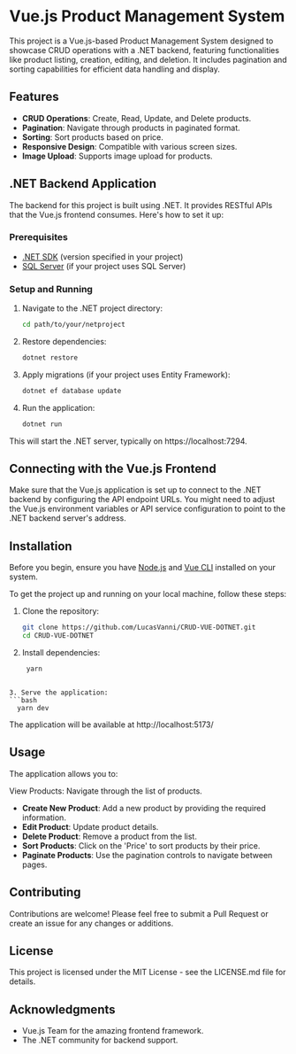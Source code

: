 # Vue.js Product Management System

This project is a Vue.js-based Product Management System designed to showcase CRUD operations with a .NET backend, featuring functionalities like product listing, creation, editing, and deletion. It includes pagination and sorting capabilities for efficient data handling and display.

## Features

- **CRUD Operations**: Create, Read, Update, and Delete products.
- **Pagination**: Navigate through products in paginated format.
- **Sorting**: Sort products based on price.
- **Responsive Design**: Compatible with various screen sizes.
- **Image Upload**: Supports image upload for products.

## .NET Backend Application

The backend for this project is built using .NET. It provides RESTful APIs that the Vue.js frontend consumes. Here's how to set it up:

### Prerequisites

- [.NET SDK](https://dotnet.microsoft.com/download) (version specified in your project)
- [SQL Server](https://www.microsoft.com/en-us/sql-server/sql-server-downloads) (if your project uses SQL Server)

### Setup and Running

1. Navigate to the .NET project directory:
   ```bash
   cd path/to/your/netproject
   ```

2. Restore dependencies:
   ```bash
   dotnet restore
   ```
   
4. Apply migrations (if your project uses Entity Framework):
   ```bash
   dotnet ef database update
   ```
   
6. Run the application:
   ```bash
   dotnet run
   ```

This will start the .NET server, typically on https://localhost:7294.

## Connecting with the Vue.js Frontend
Make sure that the Vue.js application is set up to connect to the .NET backend by configuring the API endpoint URLs. You might need to adjust the Vue.js environment variables or API service configuration to point to the .NET backend server's address.

## Installation

Before you begin, ensure you have [Node.js](https://nodejs.org/) and [Vue CLI](https://cli.vuejs.org/) installed on your system.

To get the project up and running on your local machine, follow these steps:

1. Clone the repository:

   ```bash
   git clone https://github.com/LucasVanni/CRUD-VUE-DOTNET.git
   cd CRUD-VUE-DOTNET
   ```

2. Install dependencies:

   ```bash
    yarn
  ```

3. Serve the application:
  ```bash
    yarn dev
  ```

The application will be available at http://localhost:5173/

## Usage
The application allows you to:

View Products: Navigate through the list of products.
- **Create New Product**: Add a new product by providing the required information.
- **Edit Product**: Update product details.
- **Delete Product**: Remove a product from the list.
- **Sort Products**: Click on the 'Price' to sort products by their price.
- **Paginate Products**: Use the pagination controls to navigate between pages.

## Contributing
Contributions are welcome! Please feel free to submit a Pull Request or create an issue for any changes or additions.

## License
This project is licensed under the MIT License - see the LICENSE.md file for details.

## Acknowledgments
- Vue.js Team for the amazing frontend framework.
- The .NET community for backend support.
